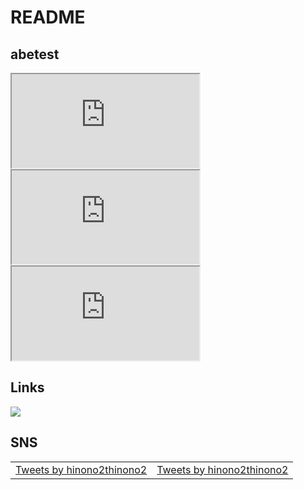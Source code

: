 # README

## abetest

<iframe src="https://www.youtube.com/embed/?list=UUWoiNwdr7EEjgs2waxe_QpA"></iframe>
<iframe src="https://www.youtube.com/embed/?list=UUnjKWUK2t5QJYfeqqilhJhQ"></iframe>
<iframe src="https://www.youtube.com/embed/?list=UUd6MoB9NC6uYN2grvUNT-Zg"></iframe>

## Links
<a href="https://kws-cloud-tech.com/courses/speciality" target="_blank" rel="noopener noreferrer"><img src="https://img.shields.io/badge/CloudTech-0033FF.svg?style=flat-square"></a>

## SNS
<table>
  <tbody>
    <tr>
      <td align="center"><a class="twitter-timeline" data-width="500" data-height="800" data-theme="light" href="https://twitter.com/hinono2thinono2?ref_src=twsrc%5Etfw">Tweets by hinono2thinono2</a> <script async src="https://platform.twitter.com/widgets.js" charset="utf-8"></script></td>
      <td align="center"><a class="twitter-timeline" data-width="500" data-height="800" data-theme="light" href="https://twitter.com/hinono2thinono2?ref_src=twsrc%5Etfw">Tweets by hinono2thinono2</a> <script async src="https://platform.twitter.com/widgets.js" charset="utf-8"></script></td>
    </tr>
  </tbody>
</table>
